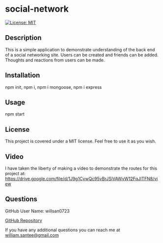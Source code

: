 # social-network
[![License: MIT](https://img.shields.io/badge/License-MIT-yellow.svg)](https://opensource.org/licenses/MIT)

## Description

This is a simple application to demonstrate understanding of the back end of a social networking site. Users can be created and friends can be added. Thoughts and reactions from users can be made. 

## Installation
npm init, npm i, npm i mongoose, npm i express

## Usage
npm start

## License

This project is covered under a MIT license. Feel free to use it as you wish.

## Video
I have taken the liberty of making a video to demonstrate the routes for this project at:
https://drive.google.com/file/d/1J9g1CvwQc95vBrJSiVAWvW12FqJITFN8/view

## Questions

  GitHub User Name: willsan0723

  [GitHub Repository](https://github.com/willsan0723/)

  If you have any additional questions you can reach me at william.santee@gmail.com
